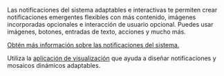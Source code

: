 ﻿Las notificaciones del sistema adaptables e interactivas te permiten crear notificaciones emergentes flexibles con más contenido, imágenes incorporadas opcionales e interacción de usuario opcional. Puedes usar imágenes, botones, entradas de texto, acciones y mucho más.

[Obtén más información sobre las notificaciones del sistema.](https://docs.microsoft.com/windows/apps/design/shell/tiles-and-notifications/adaptive-interactive-toasts)

Utiliza la [aplicación de visualización](https://docs.microsoft.com/windows/apps/design/shell/tiles-and-notifications/notifications-visualizer) que ayuda a diseñar notificaciones y mosaicos dinámicos adaptables.
